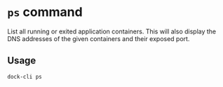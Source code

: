 # `ps` command

List all running or exited application containers. This will also display the DNS addresses of the
given containers and their exposed port.

## Usage

```
dock-cli ps
```
